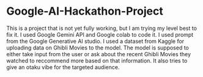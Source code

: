 # Google-AI-Hackathon-Project
This is a project that is not yet fully working, but I am trying my level best to fix it. I used Google Gemini API and Google colab to code it. I used prompt from the Google Generative AI studio. I used a dataset from Kaggle for uploading data on Ghibli Movies to the model. The model is supposed to either take input from the user or ask about the recent Ghibli Movies they watched to reccommend more based on that information. It also tries to give an otaku vibe for the targeted audience. 
